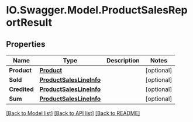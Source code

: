 # IO.Swagger.Model.ProductSalesReportResult

## Properties

Name | Type | Description | Notes
------------ | ------------- | ------------- | -------------
**Product** | [**Product**](Product.md) |  | [optional]
**Sold** | [**ProductSalesLineInfo**](ProductSalesLineInfo.md) |  | [optional]
**Credited** | [**ProductSalesLineInfo**](ProductSalesLineInfo.md) |  | [optional]
**Sum** | [**ProductSalesLineInfo**](ProductSalesLineInfo.md) |  | [optional]

[[Back to Model list]](../README.md#documentation-for-models) [[Back to API list]](../README.md#documentation-for-api-endpoints) [[Back to README]](../README.md)

